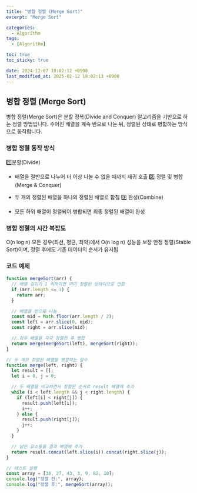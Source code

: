```yaml
---
title: "병합 정렬 (Merge Sort)"
excerpt: "Merge Sort"

categories:
  - Algorithm
tags:
  - [Algorithm]

toc: true
toc_sticky: true

date: 2024-12-07 18:02:12 +0900
last_modified_at: 2025-02-12 18:02:13 +0900
---
```

## 병합 정렬 (Merge Sort)
병합 정렬(Merge Sort)은 분할 정복(Divide and Conquer) 알고리즘을 기반으로 하는 정렬 방법입니다.
주어진 배열을 계속 반으로 나눈 뒤, 정렬된 상태로 병합하는 방식으로 동작합니다.


### 병합 정렬 동작 방식
1️⃣분할(Divide)

- 배열을 절반으로 나누어 더 이상 나눌 수 없을 때까지 재귀 호출
2️⃣ 정렬 및 병합(Merge & Conquer)

- 두 개의 정렬된 배열을 하나의 정렬된 배열로 합침
3️⃣ 완성(Combine)

- 모든 하위 배열이 정렬되어 병합되면 최종 정렬된 배열이 완성
### 병합 정렬의 시간 복잡도
O(n log n)
모든 경우(최선, 평균, 최악)에서 O(n log n) 성능을 보장
안정 정렬(Stable Sort)이며, 정렬 후에도 기존 데이터의 순서가 유지됨
  
### 코드 예제
```javascript
function mergeSort(arr) {
  // 배열 길이가 1 이하이면 이미 정렬된 상태이므로 반환
  if (arr.length <= 1) {
    return arr;
  }

  // 배열을 반으로 나눔
  const mid = Math.floor(arr.length / 2);
  const left = arr.slice(0, mid);
  const right = arr.slice(mid);

  // 좌우 배열을 각각 정렬한 후 병합
  return merge(mergeSort(left), mergeSort(right));
}

// 두 개의 정렬된 배열을 병합하는 함수
function merge(left, right) {
  let result = [];
  let i = 0, j = 0;

  // 두 배열을 비교하면서 정렬된 순서로 result 배열에 추가
  while (i < left.length && j < right.length) {
    if (left[i] < right[j]) {
      result.push(left[i]);
      i++;
    } else {
      result.push(right[j]);
      j++;
    }
  }

  // 남은 요소들을 결과 배열에 추가
  return result.concat(left.slice(i)).concat(right.slice(j));
}

// 테스트 실행
const array = [38, 27, 43, 3, 9, 82, 10];
console.log("정렬 전:", array);
console.log("정렬 후:", mergeSort(array));

```